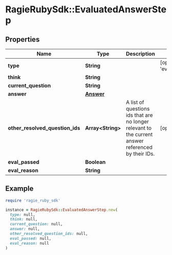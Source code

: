 # RagieRubySdk::EvaluatedAnswerStep

## Properties

| Name | Type | Description | Notes |
| ---- | ---- | ----------- | ----- |
| **type** | **String** |  | [optional][default to &#39;evaluated_answer&#39;] |
| **think** | **String** |  |  |
| **current_question** | **String** |  |  |
| **answer** | [**Answer**](Answer.md) |  |  |
| **other_resolved_question_ids** | **Array&lt;String&gt;** | A list of questions ids that are no longer relevant to the current answer referenced by their IDs. | [optional] |
| **eval_passed** | **Boolean** |  |  |
| **eval_reason** | **String** |  |  |

## Example

```ruby
require 'ragie_ruby_sdk'

instance = RagieRubySdk::EvaluatedAnswerStep.new(
  type: null,
  think: null,
  current_question: null,
  answer: null,
  other_resolved_question_ids: null,
  eval_passed: null,
  eval_reason: null
)
```


